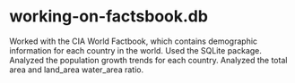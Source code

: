 # working-on-factsbook.db
Worked with the CIA World Factbook, which contains demographic information for each country in the world. Used the SQLite package.
Analyzed the population growth trends for each country.
Analyzed the total area and land_area water_area ratio.
